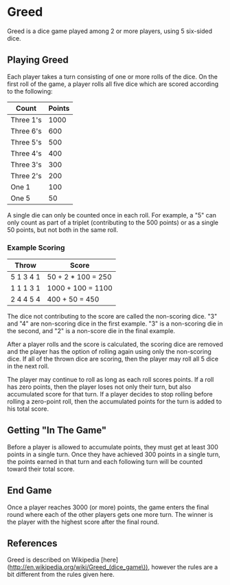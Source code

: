 # Greed

Greed is a dice game played among 2 or more players, using 5
six-sided dice.

## Playing Greed

Each player takes a turn consisting of one or more rolls of the dice.
On the first roll of the game, a player rolls all five dice which are
scored according to the following:

   Count     | Points
   --------- | ------
   Three 1's |   1000
   Three 6's |    600
   Three 5's |    500
   Three 4's |    400
   Three 3's |    300
   Three 2's |    200
   One   1   |    100
   One   5   |     50

A single die can only be counted once in each roll.  For example,
a "5" can only count as part of a triplet (contributing to the 500
points) or as a single 50 points, but not both in the same roll.

### Example Scoring

   Throw      | Score
   ---------- | -------------------
   5 1 3 4 1  | 50 + 2 * 100 = 250
   1 1 1 3 1  | 1000 + 100 = 1100
   2 4 4 5 4  | 400 + 50 = 450

The dice not contributing to the score are called the non-scoring
dice.  "3" and "4" are non-scoring dice in the first example.  "3" is
a non-scoring die in the second, and "2" is a non-score die in the
final example.

After a player rolls and the score is calculated, the scoring dice are
removed and the player has the option of rolling again using only the
non-scoring dice. If all of the thrown dice are scoring, then the
player may roll all 5 dice in the next roll.

The player may continue to roll as long as each roll scores points. If
a roll has zero points, then the player loses not only their turn, but
also accumulated score for that turn. If a player decides to stop
rolling before rolling a zero-point roll, then the accumulated points
for the turn is added to his total score.

## Getting "In The Game"

Before a player is allowed to accumulate points, they must get at
least 300 points in a single turn. Once they have achieved 300 points
in a single turn, the points earned in that turn and each following
turn will be counted toward their total score.

## End Game

Once a player reaches 3000 (or more) points, the game enters the final
round where each of the other players gets one more turn. The winner
is the player with the highest score after the final round.

## References

Greed is described on Wikipedia [here](http://en.wikipedia.org/wiki/Greed_(dice_game\)),
however the rules are a bit different from the rules given here.
